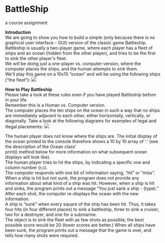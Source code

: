 # BattleShip
a course assignment

**Introduction**  
We are going to show you how to build a  simple  (only because there is no  graphical user interface  - GUI) version of the classic game Battleship.  
Battleship is usually a two-player game, where each player has a  fleet of ships and an ocean (hidden from the other player), and tries to be the  first to sink the other player's  fleet.  
We will be doing just a  one-player vs. computer version, where the computer places the ships, and the human attempts to sink them.  
We'll play this game on a 10x10 “ocean” and will be using the following ships (“the  fleet”): 
 **![](https://lh7-us.googleusercontent.com/k2mktrEcM79xzavonZfort4NyexfZNXfExSqlgH4KuJYTOSS4Bm4X6lgS1qu4o-5Va4x764-244Qlrjp2KzEoiLmwOFNqKDUspk8nHaPCYZDDP_1pS8km-kZ6Ynu4J4iFpT2-qWEofLVrZbk1fJL7aY)**

**How to Play Battleship**  
Please take a look at these rules  even if  you have played Battleship before in your life.  
Remember this is a  Human vs. Computer  version.  
The computer places the  ten ships  on the ocean in such a way that no ships are immediately adjacent to each other, either horizontally, vertically, or diagonally. Take a look at the following diagrams for examples of legal and illegal placements: 
 **![](https://lh7-us.googleusercontent.com/j5_0yq440Zi-q3zLgE4GNrnA1WYOggkOROVT4Y6rPa-trty3CCDnkkbS0_TW3LH9nGpFc7KfjQB5CUvDz7IrasvLiaacUwUcSlBfx79aZzciFypQWCWAxdX-XPr7jkfoKAUnqNQtvgOp85d780FHnmI)**

The human player does not know where the ships are. The initial display of the ocean printed  to the console therefore shows a 10 by 10 array of ‘.‘ (see the description of the  Ocean  class’  
print()  method below for more information on what subsequent ocean displays will  look like).  
The human player tries to hit the ships, by indicating a specific row and column number (r,c).  
The computer responds with one bit of information saying, “hit” or “miss”.  
When a ship is hit but not sunk, the program does not provide any information about what kind of a ship was hit. However, when a ship is hit and sinks, the program prints out a message “You just sank a ship -  (type).” After each shot, the computer re-displays the ocean with the new information.  
A ship is “sunk” when every square of the ship has been hit. Thus, it takes four hits (in four different places) to sink a battleship, three to sink a cruiser, two for a destroyer, and one for a submarine.  
The object is to sink the  fleet with as few shots as possible; the best possible score would be 20 (lower scores are better.) When all ships have been sunk, the program prints out a message that the game is over, and tells how many shots were required.
